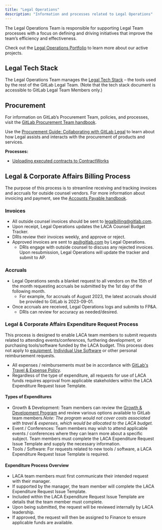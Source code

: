 ```yaml
---
title: "Legal Operations"
description: "Information and processes related to Legal Operations"
---
```


The Legal Operations Team is responsible for supporting Legal Team processes with a focus on defining and driving initiatives that improve the team’s efficiency and effectiveness.

Check out the [Legal Operations Portfolio](https://gitlab.com/groups/gitlab-com/-/epics/1641) to learn more about our active projects.

## Legal Tech Stack

The Legal Operations Team manages the [Legal Tech Stack](https://docs.google.com/spreadsheets/d/1nLtWVx6mebR7_y2Qv_CcScbVW-ryLVzvcFVgGk2yeRs/edit#gid=686289913) – the tools used by the rest of the GitLab Legal Team. (Note that the tech stack document is accessible to GitLab Legal Team Members only.)

## Procurement

For information on GitLab’s Procurement Team, policies, and processes, visit the [GitLab Procurement Team handbook](/handbook/finance/procurement/).

Use the [Procurement Guide: Collaborating with GitLab Legal](/handbook/legal/procurement-guide-collaborating-with-gitlab-legal/) to learn about how Legal assists and interacts with the procurement of products and services.

**Processes:**
- [Uploading executed contracts to ContractWorks](/handbook/legal/vendor-contract-filing-process/)

## Legal & Corporate Affairs Billing Process

The purpose of this process is to streamline receiving and tracking invoices and accruals for outside counsel vendors. For more information about invoicing and payment, see the [Accounts Payable handbook](/handbook/finance/accounts-payable/).

### Invoices

- All outside counsel invoices should be sent to <legalbilling@gitlab.com>.
- Upon receipt, Legal Operations updates the LACA Counsel Budget Tracker.
- DRIs review their invoices weekly, and approve or reject.
- Approved invoices are sent to ap@gitlab.com by Legal Operations.
    - DRIs engage with outside counsel to discuss any rejected invoices. Upon resubmission, Legal Operations will update the tracker and submit to AP.

### Accruals

- Legal Operations sends a blanket request to all vendors on the 15th of the month requesting accruals be submitted by the 1st day of the following month.
    - For example, for accruals of August 2023, the latest accruals should be provided to GitLab is 2023-09-01.
- Once accruals are received, Legal Operations logs and submits to FP&A.
    - DRIs can review for accuracy as needed/desired.

### Legal & Corporate Affairs Expenditure Request Process
This process is designed to enable LACA team members to submit requests related to attending events/conferences, furthering development, or purchasing tools/software funded by the LACA budget. This process does not apply to [equipment](https://handbook.gitlab.com/handbook/finance/expenses/#equipment), [Individual Use Software](https://handbook.gitlab.com/handbook/finance/procurement/personal-use-software/) or other personal reimbursement requests. 
- All expenses / reimbursements must be in accordance with [GitLab's Travel & Expense Policy](https://handbook.gitlab.com/handbook/finance/expenses/).
- Regardless of the type of expenditure, all requests for use of LACA funds requires approval from applicable stakeholders within the LACA Expenditure Request Issue Template.

#### Types of Expenditures
- Growth & Development: Team members can review the [Growth & Development Program](https://handbook.gitlab.com/handbook/total-rewards/benefits/general-and-entity-benefits/growth-and-development/#growth-and-development-fund-eligibility) and review various options available to GitLab team members._Note: The program would not cover costs associated with travel & expenses, which would be allocated to the LACA budget._ 
- Event / Conferences: Team members may wish to attend applicable events / conferences where they can learn more about a specific subject. Team members must complete the LACA Expenditure Request Issue Template and supply the necessary information. 
- Tools / Software: For requests related to new tools / software, a LACA Expenditure Request Issue Template is required.

#### Expenditure Process Overview
- LACA team members must first communicate their intended request with their manager. 
- If supported by the manager, the team member will complete the LACA Expenditure Request Issue Template. 
- Included within the LACA Expenditure Request Issue Template are details that the team member must complete. 
- Upon being submitted, the request will be reviewed internally by LACA leadership. 
- If approved, the request will then be assigned to Finance to ensure applicable funds are available. 
